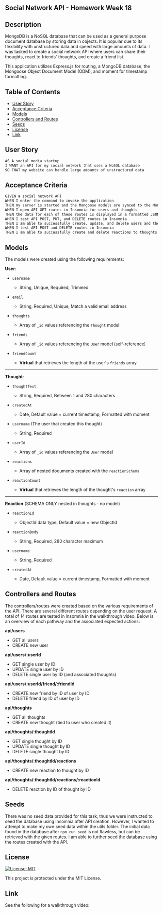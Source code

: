 ## Social Network API - Homework Week 18

## Description

MongoDB is a NoSQL database that can be used as a general purpose document database by storing data in objects. It is popular due to its flexibility with unstructured data and speed with large amounts of data. I was tasked to create a social network API where users can share their thoughts, react to friends' thoughts, and create a friend list.

This application utilizes Express.js for routing, a MongoDB database, the Mongoose Object Document Model (ODM), and moment for timestamp formatting.

## Table of Contents

- [User Story](#user-story)
- [Acceptance Criteria](#acceptance-criteria)
- [Models](#models)
- [Controllers and Routes](#controllers-and-routes)
- [Seeds](#seeds)
- [License](#license)
- [Link](#link)

## User Story

```md
AS A social media startup
I WANT an API for my social network that uses a NoSQL database
SO THAT my website can handle large amounts of unstructured data
```

## Acceptance Criteria

```md
GIVEN a social network API
WHEN I enter the command to invoke the application
THEN my server is started and the Mongoose models are synced to the MongoDB database
WHEN I open API GET routes in Insomnia for users and thoughts
THEN the data for each of these routes is displayed in a formatted JSON
WHEN I test API POST, PUT, and DELETE routes in Insomnia
THEN I am able to successfully create, update, and delete users and thoughts in my database
WHEN I test API POST and DELETE routes in Insomnia
THEN I am able to successfully create and delete reactions to thoughts and add and remove friends to a user’s friend list
```

## Models

The models were created using the following requirements:

**User**:

- `username`

  - String, Unique, Required, Trimmed

- `email`

  - String, Required, Unique, Match a valid email address

- `thoughts`

  - Array of `_id` values referencing the `Thought` model

- `friends`

  - Array of `_id` values referencing the `User` model (self-reference)

- `friendCount`
  - **Virtual** that retrieves the length of the user's `friends` array

---

**Thought**:

- `thoughtText`

  - String, Required, Between 1 and 280 characters

- `createdAt`

  - Date, Default value = current timestamp, Formatted with moment

- `username` (The user that created this thought)

  - String, Required

- `userId`

  - Array of `_id` values referencing the `User` model

- `reactions`

  - Array of nested documents created with the `reactionSchema`

- `reactionCount`
  - **Virtual** that retrieves the length of the thought's `reaction` array

---

**Reaction** (SCHEMA ONLY nested in thoughts - no model)

- `reactionId`

  - ObjectId data type, Default value = new ObjectId

- `reactionBody`

  - String, Required, 280 character maximum

- `username`

  - String, Required

- `createdAt`
  - Date, Default value = current timestamp, Formatted with moment

## Controllers and Routes

The controllers/routes were created based on the various requirements of the API. There are several different routes depending on the user request. A total of 14 routes are tested in Insomnia in the walkthrough video. Below is an overview of each pathway and the associated expected actions:

**api/users**

- GET all users
- CREATE new user

**api/users/:userId**

- GET single user by ID
- UPDATE single user by ID
- DELETE single user by ID (and associated thoughts)

**api/users/:userId/friend/:friendId**

- CREATE new friend by ID of user by ID
- DELETE friend by ID of user by ID

**api/thoughts**

- GET all thoughts
- CREATE new thought (tied to user who created it)

**api/thoughts/:thoughtId**

- GET single thought by ID
- UPDATE single thought by ID
- DELETE single thought by ID

**api/thoughts/:thoughtId/reactions**

- CREATE new reaction to thought by ID

**api/thoughts/:thoughtId/reactions/:reactionId**

- DELETE reaction by ID of thought by ID

## Seeds

There was no seed data provided for this task, thus we were instructed to seed the database using Insomnia after API creation. However, I wanted to attempt to make my own seed data within the utils folder. The initial data found in the database after `npm run seed` is not flawless, but can be retrieved with the given routes. I am able to further seed the database using the routes created with the API.

## License

[![License: MIT](https://img.shields.io/badge/License-MIT-yellow.svg)](https://opensource.org/licenses/MIT)

This project is protected under the MIT License.

## Link

See the following for a walkthrough video:
